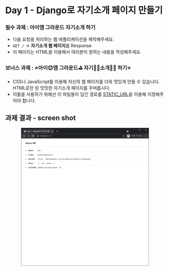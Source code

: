 # Day 1 - Django로 자기소개 페이지 만들기

### 필수 과제 : 아이엠 그라운드 자기소개 하기

- 다음 요청을 처리하는 웹 애플리케이션을 제작해주세요.
- `GET /` → **자기소개 웹 페이지**를 Response
- 이 페이지는 HTML을 이용해서 여러분이 원하는 내용을 작성해주세요.

### 보너스 과제 : ⭐️아이😊엠 그라운드⛳️ 자기💁‍♀️소개💁‍♂️ 하기⭐️

- CSS나 JavaScript를 이용해 자신의 웹 페이지를 더욱 멋있게 만들 수 있습니다. HTML로만 된 밋밋한 자기소개 페이지를 꾸며봅시다.
- 이들을 사용하기 위해선 이 파일들이 담긴 경로를 [STATIC_URL](https://docs.djangoproject.com/en/3.1/howto/static-files/)을 이용해 지정해주어야 합니다.

## **과제 결과** - screen shot
<p align="center">
  <img src="../images/day1_01_index.png" alt="day1_01_index" width="80%" height="80%" />
</p>
